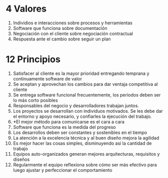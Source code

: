 # 4 Valores
1. Individios e interacciones sobre procesos y herramientas
2. Software que funciona sobre documentación
3. Negociación con el cliente sobre negociación contractual
4. Respuesta ante el cambio sobre seguir un plan

# 12 Principios
1. Satisfacer al cliente es la mayor prioridad entregando temprana y continuamente software de valor
2. Se aceptan y aprovechan los cambios para dar ventaja competitiva al cliente
3. Se entrega software funcional frecuentemente, los periodos deben ser lo más corto posibles
4. Responsables del negocio y desarrolladores trabajan juntos.
5. Los proyectos se desarrollan con individuos motivados. Se les debe dar el entorno y apoyo necesario, y confiarles la ejecución del trabajo.
6. *El mejor método para comunicarse es el cara a cara
7. Software que funciona es la medida del progreso
8. Los desarrollos deben ser constantes y sostenibles en el tiempo
9. La atención a la excelencia técnica y al buen diseño mejora la agilidad
10. Es mejor hacer las cosas simples, disminuyendo así la cantidad de trabajo
11. Equipos auto-organizados generan mejores arquitecturas, requisitos y diseños
12. Regularmente el equipo reflexiona sobre cómo ser más efectivo para luego ajustar y perfeccionar el comportamiento
